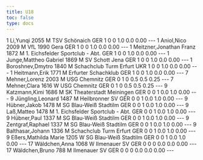 ```yaml
---
title: U18
toc: false
type: docs
---
```

<rangliste>
1	Li,Yunqi		2055	M	TSV Schönaich	GER	1	0	0	1.0	0.0	0.00	---
1	Aniol,Nico		2009	M	VfL 1990 Gera	GER	1	0	0	1.0	0.0	0.00	---
1	Meitzner,Jonathan Franz		1872	M	1. Eichsfelder Sportclub - Abt.	GER	1	0	0	1.0	0.0	0.00	---
1	Junge,Mattheo Gabriel		1869	M	SV Schott Jena	GER	1	0	0	1.0	0.0	0.00	---
1	Boroshnev,Dmytro		1840	M	Schachclub Turm Erfurt	UKR	1	0	0	1.0	0.0	0.00	---
1	Heitmann,Erik		1771	M	Erfurter Schachklub	GER	1	0	0	1.0	0.0	0.00	---
7	Mehner,Lorenz		2003	M	USG Chemnitz	GER	0	1	0	0.5	0.5	0.25	---
7	Mehner,Clara		1616	W	USG Chemnitz	GER	0	1	0	0.5	0.5	0.25	---
9	Katzmann,Kimi		1686	M	SK Theaterstadt Meiningen	GER	0	0	1	0.0	1.0	0.00	---
9	Jüngling,Leonard		1487	M	Heilbronner SV	GER	0	0	1	0.0	1.0	0.00	---
9	Hübner,Jakob		1478	M	SG Blau-Weiß Stadtilm	GER	0	0	1	0.0	1.0	0.00	---
9	Laß,Matteo		1478	M	1. Eichsfelder Sportclub - Abt.	GER	0	0	1	0.0	1.0	0.00	---
9	Hübner,Paul		1337	M	SG Blau-Weiß Stadtilm	GER	0	0	1	0.0	1.0	0.00	---
9	Zentgraf,Raphael		1337	M	SG Blau-Weiß Stadtilm	GER	0	0	1	0.0	1.0	0.00	---
9	Balthasar,Johann		1336	M	Schachclub Turm Erfurt	GER	0	0	1	0.0	1.0	0.00	---
9	Eßers,Mathilda Marie		1205	W	SG Blau-Weiß Stadtilm	GER	0	0	1	0.0	1.0	0.00	---
17	Wäldchen,Anna		1068	W	Ilmenauer SV	GER	0	0	0	0.0	0.0	0.00	---
17	Wäldchen,Bruno		788	M	Ilmenauer SV	GER	0	0	0	0.0	0.0	0.00	---
</rangliste>